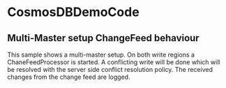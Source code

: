 # CosmosDBDemoCode

## Multi-Master setup ChangeFeed behaviour
This sample shows a multi-master setup. 
On both write regions a ChaneFeedProcessor is started.
A conflicting write will be done which will be resolved with the server side conflict resolution policy.
The received changes from the change feed are logged.